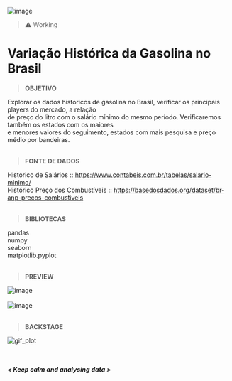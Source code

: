![image](https://user-images.githubusercontent.com/92809543/153327296-70bb8d64-da6e-492b-8f16-4b1d68a7e76a.png)

> ⚠️ Working
# Variação Histórica da Gasolina no Brasil

> **OBJETIVO**

Explorar os dados historicos de gasolina no Brasil, verificar os principais players do mercado, a relação <br/>
de preço do litro com o salário mínimo do mesmo período. Verificaremos também os estados com os maiores <br/>
e menores valores do seguimento, estados com mais pesquisa e preço médio por bandeiras. <br/><br/>

> **FONTE DE DADOS**

Historico de Salários :: https://www.contabeis.com.br/tabelas/salario-minimo/ <br/>
Histórico Preço dos Combustíveis :: https://basedosdados.org/dataset/br-anp-precos-combustiveis <br/><br/>

> **BIBLIOTECAS**

pandas <br/>
numpy <br/>
seaborn <br/>
matplotlib.pyplot <br/><br/>

> **PREVIEW**

![image](https://user-images.githubusercontent.com/92809543/153322918-26988b33-8080-4284-a16f-c9208b6e7003.png)
<br/><br/>
![image](https://user-images.githubusercontent.com/92809543/153322959-49dc243a-432a-4ca1-855c-ea06a6a04a44.png)
<br/><br/>

> **BACKSTAGE**

![gif_plot](https://user-images.githubusercontent.com/92809543/153521582-c697249e-a758-41d7-a689-65c802dad52c.gif)

<br/><br/>
***< Keep calm and analysing data >***

